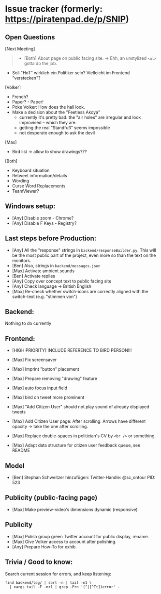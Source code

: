# Issue tracker (formerly: https://piratenpad.de/p/SNIP)

## Open Questions

[Next Meeting]
> - [Both] About page on public facing site.
  -> Ehh, an unstylized `<ul>` gotta do the job.
- Soll "HoT" wirklich ein Politiker sein?  Vielleicht im Frontend "verstecken"?

[Volker]
- French?
- Paper? - Paper!
- Poke Volker: How does the hall look.
- Make a decision about the "Feetless Akoya"
    * currently it's pretty bad: the "air holes" are irregular and look improvised – which they are.
    * getting the real "Standfuß" seems impossible
    * not desperate enough to ask the devil

[Max]
- Bird list -> allow to show drawings???

[Both]
- Keyboard situation
- Retweet information/details
- Wording
- Curse Word Replacements
- TeamViewer?

## Windows setup:

- [Any] Disable zoom - Chrome?
- [Any] Disable F Keys - Registry?

## Last steps before Production:

- [Any] All the "response" strings in `backend/responseBuilder.py`.
    This will be the most public part of the project, even more so than the text on the monitors.
- [Ben] Also, strings in `backend/messages.json`
- [Max] Activate ambient sounds
- [Ben] Activate replies
- [Any] Copy over concept text to public facing site
- [Any] Check language -> British English
- [Max] Re-check whether switch-icons are correctly aligned with the switch-text (e.g. "stimmen von")

## Backend:

Nothing to do currently

## Frontend:

- [HIGH PRIORITY] INCLUDE REFERENCE TO BIRD PERSON!!!

- [Max] Fix screensaver
- [Max] Imprint "button" placement
- [Max] Prepare removing "drawing" feature
- [Max] auto focus input field
- [Max] bird on tweet more prominent
- [Max] "Add Citizen User" should not play sound of already displayed tweets
- [Max] Add Citizen User page: After scrolling: Arrows have different opacity -> take the one after scrolling.
- [Max] Replace double-spaces in politician's CV by `<br />` or something.
- [Max] Adapt data structure for citizen user feedback queue, see README

## Model

- [Ben] Stephan Schweitzer hinzufügen:
    Twitter-Handle: @sc_ontour
    PID: 523

## Publicity (public-facing page)

- [Max] Make preview-video's dimensions dynamic (responsive)

## Publicity

- [Max] Polish group green Twitter account for public display, rename.
- [Max] Give Volker access to account after polishing.
- [Any] Prepare How-To for exhib.

## Trivia / Good to know:

Search current session for errors, and keep listening:

    find backend/log/ | sort -n | tail -n1 \
      | xargs tail -F -n+1 | grep -Prn '(^|[^Tt])error' -
